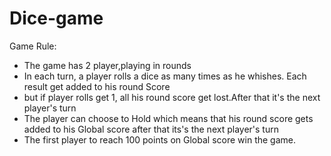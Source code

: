 # Dice-game
Game Rule:
- The game has 2 player,playing in rounds
- In each turn, a player rolls a dice as many times as he whishes. Each result get added to his round Score
- but if player rolls get 1, all his round score get lost.After that it's the next  player's turn
- The player can choose to Hold which means that his round score gets added to his Global score after that
  its's the next player's turn
- The first player to reach 100 points on Global score win the game.   
